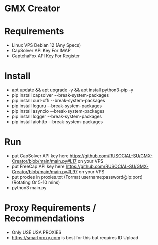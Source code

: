 # GMX Creator

# Requirements
- Linux VPS Debian 12 (Any Specs)
- CapSolver API Key For IMAP
- CaptchaFox API Key For Register

# Install
- apt update && apt upgrade -y && apt install python3-pip -y
- pip install capsolver --break-system-packages
- pip install curl-cffi --break-system-packages
- pip install loguru --break-system-packages
- pip install asyncio --break-system-packages
- pip install logger --break-system-packages
- pip install aiohttp --break-system-packages

# Run
- put CapSolver API key here https://github.com/RUSOCIAL-SU/GMX-Creator/blob/main/main.py#L17 on your VPS
- put FreeCap API key here https://github.com/RUSOCIAL-SU/GMX-Creator/blob/main/main.py#L97 on your VPS
- put proxies in proxies.txt (Format username:password@ip:port) (Rotating Or 5-10 mins)
- python3 main.py

# Proxy Requirements / Recommendations
- Only USE USA PROXIES
- https://smartproxy.com is best for this but requires ID Upload
